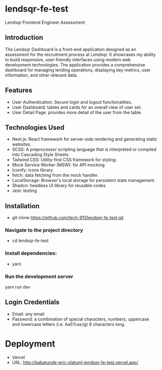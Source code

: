 # lendsqr-fe-test

Lendsqr Frontend Engineer Assessment

## Introduction

The Lendsqr Dashboard is a front-end application designed as an assessment for the recruitment process at Lendsqr. It showcases my ability to build responsive, user-friendly interfaces using modern web development technologies. The application provides a comprehensive dashboard for managing lending operations, displaying key metrics, user information, and other relevant data.

## Features

- User Authentication: Secure login and logout functionalities.
- User Dashboard: tables and cards for an overall view of user set.
- User Detail Page: provides more detail of the user from the table.

## Technologies Used

- Next.js: React framework for server-side rendering and generating static websites.
- SCSS: A preprocessor scripting language that is interpreted or compiled into Cascading Style Sheets.
- Tailwind CSS: Utility-first CSS framework for styling.
- Mock Service Worker (MSW): for API mocking
- Iconify: icons library
- fetch: data fetching from the mock handler.
- LocalStorage: Browser's local storage for persistent state management.
- Shadcn: headless UI library for reusable codes
- Jest: testing

## Installation

- git clone https://github.com/tech-911/lendsqr-fe-test.git

### Navigate to the project directory

- cd lendsqr-fe-test

### Install dependencies:

- yarn

### Run the development server

yarn run dev

## Login Credentials

- Email: any email
- Password: a combination of special characters, numbers, uppercase and lowercase letters (i.e. Aa5%sa;ig) 8 characters long.

# Deployment

- Vercel
- URL: http://babatunde-eric-olatunji-lendsqr-fe-test.vercel.app/
